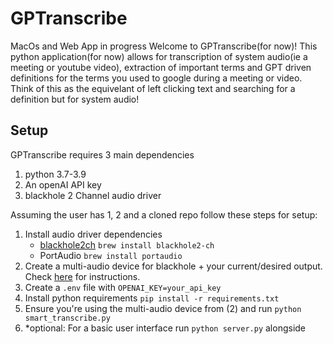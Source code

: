 # GPTranscribe
MacOs and Web App in progress
Welcome to GPTranscribe(for now)! This python application(for now) allows for transcription of system audio(ie a meeting or youtube video), extraction of important terms and GPT driven definitions for the terms you used to google during a meeting or video. Think of this as the equivelant of left clicking text and searching for a definition but for system audio! 

## Setup

GPTranscribe requires 3 main dependencies
1. python 3.7-3.9
2. An openAI API key
3. blackhole 2 Channel audio driver

Assuming the user has 1, 2 and a cloned repo follow these steps for setup:

1. Install audio driver dependencies
   - [blackhole2ch](https://github.com/ExistentialAudio/BlackHole) `brew install blackhole2-ch`
   - PortAudio `brew install portaudio`
2. Create a multi-audio device for blackhole + your current/desired output. Check [here](https://github.com/ExistentialAudio/BlackHole/wiki/Multi-Output-Device) for instructions.
3. Create a `.env` file with `OPENAI_KEY=your_api_key`
4. Install python requirements `pip install -r requirements.txt`
5. Ensure you're using the multi-audio device from (2) and run `python smart_transcribe.py`
6. *optional: For a basic user interface run `python server.py` alongside 
